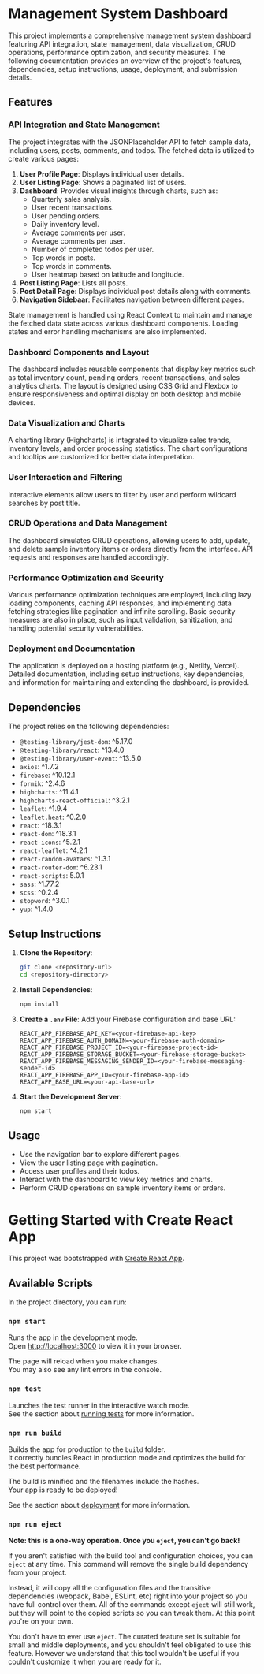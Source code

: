# Management System Dashboard

This project implements a comprehensive management system dashboard featuring API integration, state management, data visualization, CRUD operations, performance optimization, and security measures. The following documentation provides an overview of the project's features, dependencies, setup instructions, usage, deployment, and submission details.

## Features

### API Integration and State Management

The project integrates with the JSONPlaceholder API to fetch sample data, including users, posts, comments, and todos. The fetched data is utilized to create various pages:

1. **User Profile Page**: Displays individual user details.
2. **User Listing Page**: Shows a paginated list of users.
3. **Dashboard**: Provides visual insights through charts, such as:
   - Quarterly sales analysis.
   - User recent transactions.
   - User pending orders.
   - Daily inventory level.
   - Average comments per user.
   - Average comments per user.
   - Number of completed todos per user.
   - Top words in posts.
   - Top words in comments.
   - User heatmap based on latitude and longitude.
4. **Post Listing Page**: Lists all posts.
5. **Post Detail Page**: Displays individual post details along with comments.
6. **Navigation Sidebaar**: Facilitates navigation between different pages.

State management is handled using React Context to maintain and manage the fetched data state across various dashboard components. Loading states and error handling mechanisms are also implemented.

### Dashboard Components and Layout

The dashboard includes reusable components that display key metrics such as total inventory count, pending orders, recent transactions, and sales analytics charts. The layout is designed using CSS Grid and Flexbox to ensure responsiveness and optimal display on both desktop and mobile devices.

### Data Visualization and Charts

A charting library (Highcharts) is integrated to visualize sales trends, inventory levels, and order processing statistics. The chart configurations and tooltips are customized for better data interpretation.

### User Interaction and Filtering

Interactive elements allow users to filter by user and perform wildcard searches by post title.

### CRUD Operations and Data Management

The dashboard simulates CRUD operations, allowing users to add, update, and delete sample inventory items or orders directly from the interface. API requests and responses are handled accordingly.

### Performance Optimization and Security

Various performance optimization techniques are employed, including lazy loading components, caching API responses, and implementing data fetching strategies like pagination and infinite scrolling. Basic security measures are also in place, such as input validation, sanitization, and handling potential security vulnerabilities.

### Deployment and Documentation

The application is deployed on a hosting platform (e.g., Netlify, Vercel). Detailed documentation, including setup instructions, key dependencies, and information for maintaining and extending the dashboard, is provided.

## Dependencies

The project relies on the following dependencies:

- `@testing-library/jest-dom`: ^5.17.0
- `@testing-library/react`: ^13.4.0
- `@testing-library/user-event`: ^13.5.0
- `axios`: ^1.7.2
- `firebase`: ^10.12.1
- `formik`: ^2.4.6
- `highcharts`: ^11.4.1
- `highcharts-react-official`: ^3.2.1
- `leaflet`: ^1.9.4
- `leaflet.heat`: ^0.2.0
- `react`: ^18.3.1
- `react-dom`: ^18.3.1
- `react-icons`: ^5.2.1
- `react-leaflet`: ^4.2.1
- `react-random-avatars`: ^1.3.1
- `react-router-dom`: ^6.23.1
- `react-scripts`: 5.0.1
- `sass`: ^1.77.2
- `scss`: ^0.2.4
- `stopword`: ^3.0.1
- `yup`: ^1.4.0

## Setup Instructions

1. **Clone the Repository**:
   ```bash
   git clone <repository-url>
   cd <repository-directory>
   ```

2. **Install Dependencies**:
   ```bash
   npm install
   ```

3. **Create a `.env` File**:
   Add your Firebase configuration and base URL:
   ```env
   REACT_APP_FIREBASE_API_KEY=<your-firebase-api-key>
   REACT_APP_FIREBASE_AUTH_DOMAIN=<your-firebase-auth-domain>
   REACT_APP_FIREBASE_PROJECT_ID=<your-firebase-project-id>
   REACT_APP_FIREBASE_STORAGE_BUCKET=<your-firebase-storage-bucket>
   REACT_APP_FIREBASE_MESSAGING_SENDER_ID=<your-firebase-messaging-sender-id>
   REACT_APP_FIREBASE_APP_ID=<your-firebase-app-id>
   REACT_APP_BASE_URL=<your-api-base-url>
   ```

4. **Start the Development Server**:
   ```bash
   npm start
   ```

## Usage

- Use the navigation bar to explore different pages.
- View the user listing page with pagination.
- Access user profiles and their todos.
- Interact with the dashboard to view key metrics and charts.
- Perform CRUD operations on sample inventory items or orders.


# Getting Started with Create React App

This project was bootstrapped with [Create React App](https://github.com/facebook/create-react-app).

## Available Scripts

In the project directory, you can run:

### `npm start`

Runs the app in the development mode.\
Open [http://localhost:3000](http://localhost:3000) to view it in your browser.

The page will reload when you make changes.\
You may also see any lint errors in the console.

### `npm test`

Launches the test runner in the interactive watch mode.\
See the section about [running tests](https://facebook.github.io/create-react-app/docs/running-tests) for more information.

### `npm run build`

Builds the app for production to the `build` folder.\
It correctly bundles React in production mode and optimizes the build for the best performance.

The build is minified and the filenames include the hashes.\
Your app is ready to be deployed!

See the section about [deployment](https://facebook.github.io/create-react-app/docs/deployment) for more information.

### `npm run eject`

**Note: this is a one-way operation. Once you `eject`, you can't go back!**

If you aren't satisfied with the build tool and configuration choices, you can `eject` at any time. This command will remove the single build dependency from your project.

Instead, it will copy all the configuration files and the transitive dependencies (webpack, Babel, ESLint, etc) right into your project so you have full control over them. All of the commands except `eject` will still work, but they will point to the copied scripts so you can tweak them. At this point you're on your own.

You don't have to ever use `eject`. The curated feature set is suitable for small and middle deployments, and you shouldn't feel obligated to use this feature. However we understand that this tool wouldn't be useful if you couldn't customize it when you are ready for it.